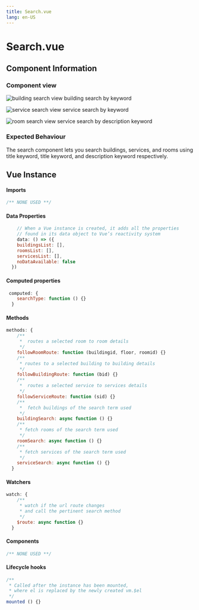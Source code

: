 ```yaml
---
title: Search.vue
lang: en-US
---
```

# Search.vue
## Component Information
### Component view
![building search view](/buildingSearch.PNG)
building search by keyword

![service search view](/serviceSearch.PNG)
service search by keyword


![room search view](/roomSearch.PNG)
service search by description keyword

### Expected Behaviour
The search component lets you search buildings, services, and rooms using title keyword, title keyword, and description keyword respectively. 


## Vue Instance
#### Imports
``` js
/** NONE USED **/
```
#### Data Properties
``` js
    // When a Vue instance is created, it adds all the properties  
    // found in its data object to Vue’s reactivity system
    data: () => ({
    buildingsList: [],
    roomsList: [],
    servicesList: [],
    noDataAvailable: false
  })
```
#### Computed properties 
``` js
 computed: {
    searchType: function () {}
  }
```

#### Methods
``` js
methods: {
    /**
     *  routes a selected room to room details
     */
    followRoomRoute: function (buildingid, floor, roomid) {}
    /**
     * routes to a selected building to building details
     */
    followBuildingRoute: function (bid) {}
    /**
     *  routes a selected service to services details
     */
    followServiceRoute: function (sid) {}
    /**
     *  fetch buildings of the search term used
     */
    buildingSearch: async function () {}
    /**
     * fetch rooms of the search term used
     */
    roomSearch: async function () {}
    /**
     * fetch services of the search term used
     */
    serviceSearch: async function () {}
  }
```
#### Watchers
``` js
watch: {
    /**
     * watch if the url route changes
     * and call the pertinent search method
     */
    $route: async function {}
  }
```
#### Components
``` js
/** NONE USED **/ 
```
#### Lifecycle hooks
``` js
/**
 * Called after the instance has been mounted, 
 * where el is replaced by the newly created vm.$el
 */
mounted () {}
```
